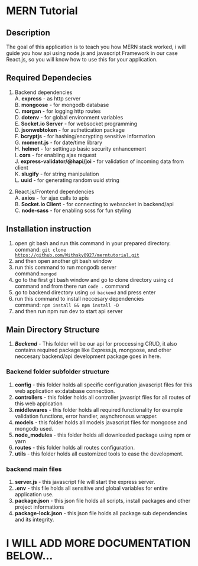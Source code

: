 # MERN Tutorial

## Description

The goal of this application is to teach you how MERN stack worked, i will guide you how api using node.js and javascript Framework in our case React.js, so you will know how to use this for your application.</br>

## Required Dependecies

1. Backend dependencies</br>
   A. <b>express</b> - as http server</br>
   B. <b>mongoose</b> - for mongodb database</br>
   C. <b>morgan</b> - for logging http routes</br>
   D. <b>dotenv</b> - for global environment variables</br>
   E. <b>Socket.io Server</b> - for websocket programming</br>
   D. <b>jsonwebtoken</b> - for authetication package</br>
   F. <b>bcryptjs</b> - for hashing/encrypting sensitive information</br>
   G. <b>moment.js</b> - for date/time library</br>
   H. <b>helmet</b> - for settingup basic security enhancement</br>
   I. <b>cors</b> - for enabling ajax request</br>
   J. <b>express-validator/@hapi/joi</b> - for validation of incoming data from client</br>
   K. <b>slugify</b> - for string manipulation</br>
   L. <b>uuid</b> - for generating random uuid string</br>

2. React.js/Frontend dependencies</br>
   A. <b>axios</b> - for ajax calls to apis </br>
   B. <b>Socket.io Client</b> - for connecting to websocket in backend/api</br>
   C. <b>node-sass</b> - for enabling scss for fun styling</br>

## Installation instruction

1. open git bash and run this command in your prepared directory.</br>
   command: <code>git clone https://github.com/Withsky0927/merntutorial.git</code></br>
2. and then open another git bash window</br>
3. run this command to run mongodb server</br>
   command:<code>mongod</code></br>
4. go to the first git bash window and go to clone directory using <code>cd</code> command and from there run <code>code .</code> command
5. go to backend directory using <code>cd backend</code> and press enter</br>
6. run this command to install neccesary dependencies</br>
   command: <code>npm install && npm install -D</code></br>
7. and then run npm run dev to start api server</br>

## Main Directory Structure

1. **_Backend_** - This folder will be our api for proccessing CRUD, it also contains required package like Express.js, mongoose, and other neccesary backend/api development package goes in here.</br>

### Backend folder subfolder structure

1. <b>config</b> - this folder holds all specific configuration javascript files for this web application ex:database connection.</br>
2. <b>controllers</b> - this folder holds all controller javasript files for all routes of this web applcation
3. <b>middlewares</b> - this folder holds all required functionality for example validation functions, error handler, asynchronous wrapper.</br>
4. <b>models</b> - this folder holds all models javascript files for mongoose and mongodb used.</br>
5. <b>node_modules</b> - this folder holds all downloaded package using npm or yarn</br>
6. <b>routes</b> - this folder holds all routes configuration.</br>
7. <b>utils</b> - this folder holds all customized tools to ease the development.</br>

### backend main files

1. <b>server.js</b> - this javascript file will start the express server.</br>
2. <b>.env</b> - this file holds all sensitive and global variables for entire application use. </br>
3. <b>package.json</b> - this json file holds all scripts, install packages and other project informations</br>
4. <b>package-lock.json</b> - this json file holds all package sub dependencies and its integrity.

# I WILL ADD MORE DOCUMENTATION BELOW...
